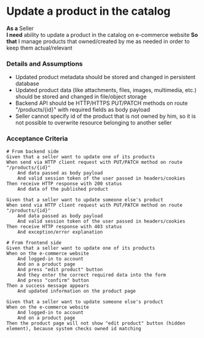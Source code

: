 # Update a product in the catalog

**As a** Seller  
**I need** ability to update a product in the catalog on e-commerce website
**So that** I manage products that owned/created by me as needed in order to keep them actual/relevant

### Details and Assumptions
* Updated product metadata should be stored and changed in persistent database
* Updated product data (like attachments, files, images, multimedia, etc.) should be stored and changed in file/object storage
* Backend API should be HTTP/HTTPS PUT/PATCH methods on route "/products/{id}" with required fields as body payload
* Seller cannot specify id of the product that is not owned by him, so it is not possible to overwrite resource belonging to another seller

### Acceptance Criteria  
```gherkin
# From backend side
Given that a seller want to update one of its products
When send via HTTP client request with PUT/PATCH method on route "/products/{id}"
    And data passed as body payload
    And valid session token of the user passed in headers/cookies
Then receive HTTP response with 200 status
    And data of the published product

Given that a seller want to update someone else's product
When send via HTTP client request with PUT/PATCH method on route "/products/{id}"
    And data passed as body payload
    And valid session token of the user passed in headers/cookies
Then receive HTTP response with 403 status
    And exception/error explanation

# From frontend side
Given that a seller want to update one of its products
When on the e-commerce website
    And logged-in to account
    And on a product page
    And press "edit product" button
    And they enter the correct required data into the form
    And press "confirm" button
Then a success message appears
    And updated information on the product page

Given that a seller want to update someone else's product
When on the e-commerce website
    And logged-in to account
    And on a product page
Then the product page will not show "edit product" button (hidden element), because system checks owned id matching
```

